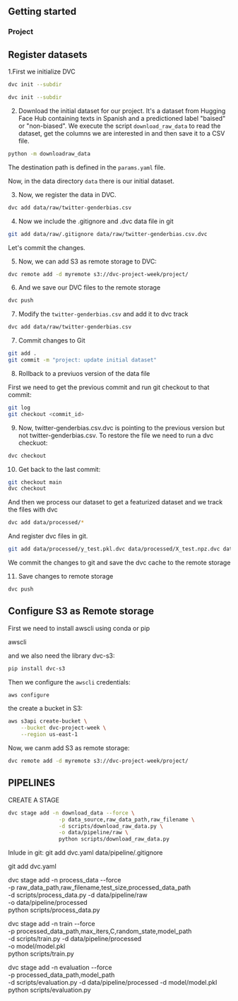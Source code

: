 ## Getting started

### Project

## Register datasets

1.First we initialize DVC
```bash
dvc init --subdir
```
```bash
dvc init --subdir
```
2. Download the initial dataset for our project.
It's a dataset from Hugging Face Hub containing texts in Spanish and a predictioned label "baised" or "non-biased".
We execute the script `download_raw_data` to read the dataset, get the columns we are interested in and then save it to a CSV file.
```bash
python -m downloadraw_data
```
The destination path is defined in the `params.yaml` file.

Now, in the data directory `data` there is our initial dataset.

3. Now, we register the data in DVC.

```bash
dvc add data/raw/twitter-genderbias.csv
```

4. Now we include the .gitignore and .dvc data file in git
```bash
git add data/raw/.gitignore data/raw/twitter-genderbias.csv.dvc
```

Let's commit the changes.

5. Now, we can add S3 as remote storage to DVC:
```bash
dvc remote add -d myremote s3://dvc-project-week/project/
```

6. And we save our DVC files to the remote storage
```bash
dvc push
```
7. Modify the `twitter-genderbias.csv` and add it to dvc track
```bash
dvc add data/raw/twitter-genderbias.csv
```
7. Commit changes to Git
```bash
git add .
git commit -m "project: update initial dataset"
```
8. Rollback to a previuos version of the data file

First we need to get the previous commit and run git checkout to that commit:

```bash
git log
git checkout <commit_id>
```
9. Now, twitter-genderbias.csv.dvc is pointing to the previous version but not twitter-genderbias.csv. To restore the file we need to run a dvc checkuot:
```bash
dvc checkout
```

10. Get back to the last commit:
```bash
git checkout main
dvc checkout
```

And then we process our dataset to get a featurized dataset and we track the files with dvc
```bash
dvc add data/processed/*
```
And register dvc files in git.
```bash
git add data/processed/y_test.pkl.dvc data/processed/X_test.npz.dvc data/processed/y_train.pkl.dvc data/processed/.gitignore data/processed/X_train.npz.dvc
```
We commit the changes to git and save the dvc cache to the remote storage


11. Save changes to remote storage
```bash
dvc push
```

## Configure S3 as Remote storage

First we need to install awscli using conda or pip

awscli

and we also need the library dvc-s3:
```bash
pip install dvc-s3
```

Then we configure the `awscli` credentials:

```bash
aws configure
```

the create a bucket in S3:
```bash
aws s3api create-bucket \
    --bucket dvc-project-week \
    --region us-east-1
```

Now, we canm add S3 as remote storage:
```bash
dvc remote add -d myremote s3://dvc-project-week/project/
```

## PIPELINES
CREATE A STAGE
```bash
dvc stage add -n download_data --force \
                -p data_source,raw_data_path,raw_filename \
                -d scripts/download_raw_data.py \
                -o data/pipeline/raw \
                python scripts/download_raw_data.py
```

Inlude in git:
git add dvc.yaml data/pipeline/.gitignore

git add dvc.yaml

dvc stage add -n process_data --force \
                -p raw_data_path,raw_filename,test_size,processed_data_path \
                -d scripts/process_data.py -d data/pipeline/raw \
                -o data/pipeline/processed \
                python scripts/process_data.py

dvc stage add -n train --force \
                -p processed_data_path,max_iters,C,random_state,model_path \
                -d scripts/train.py -d data/pipeline/processed \
                -o model/model.pkl \
                python scripts/train.py


dvc stage add -n evaluation --force \
                -p processed_data_path,model_path \
                -d scripts/evaluation.py -d data/pipeline/processed -d model/model.pkl \
                python scripts/evaluation.py
